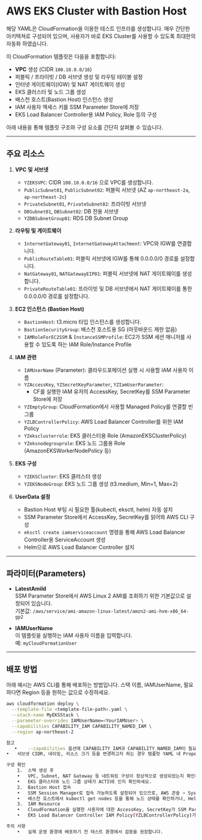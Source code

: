 # AWS EKS Cluster with Bastion Host

해당 YAML은 CloudFormation을 이용한 테스트 인프라를 생성합니다.
매우 간단한 아키텍쳐로 구성되어 있으며, 사용자가 바로 EKS Cluster를 사용할 수 있도록 최대한의 자동화 하였습니다.


이 CloudFormation 템플릿은 다음을 포함합니다:
- **VPC** 생성 (CIDR `100.10.0.0/16`)
- 퍼블릭 / 프라이빗 / DB 서브넷 생성 및 라우팅 테이블 설정
- 인터넷 게이트웨이(IGW) 및 NAT 게이트웨이 생성
- EKS 클러스터 및 노드 그룹 생성
- 배스천 호스트(Bastion Host) 인스턴스 생성
- IAM 사용자 액세스 키를 SSM Parameter Store에 저장
- EKS Load Balancer Controller용 IAM Policy, Role 등의 구성

아래 내용을 통해 템플릿 구조와 구성 요소를 간단히 살펴볼 수 있습니다.

---

## 주요 리소스

1. **VPC 및 서브넷**
   - `YZEKSVPC`: CIDR `100.10.0.0/16` 으로 VPC를 생성합니다.
   - `PublicSubnet01`, `PublicSubnet02`: 퍼블릭 서브넷 (AZ `ap-northeast-2a`, `ap-northeast-2c`)
   - `PrivateSubnet01`, `PrivateSubnet02`: 프라이빗 서브넷
   - `DBSubnet01`, `DBSubnet02`: DB 전용 서브넷
   - `YZDBSubnetGroup01`: RDS DB Subnet Group

2. **라우팅 및 게이트웨이**
   - `InternetGateway01`, `InternetGatewayAttachment`: VPC와 IGW를 연결합니다.
   - `PublicRouteTable01`: 퍼블릭 서브넷에 IGW를 통해 0.0.0.0/0 경로를 설정합니다.
   - `NatGateway01`, `NATGatewayEIP01`: 퍼블릭 서브넷에 NAT 게이트웨이를 생성합니다.
   - `PrivateRouteTable01`: 프라이빗 및 DB 서브넷에서 NAT 게이트웨이를 통한 0.0.0.0/0 경로를 설정합니다.

3. **EC2 인스턴스 (Bastion Host)**
   - `BastionHost`: t3.micro 타입 인스턴스를 생성합니다.
   - `BastionSecurityGroup`: 배스천 호스트용 SG (아웃바운드 제한 없음)
   - `IAMRoleForEC2SSM` & `InstanceSSMProfile`: EC2가 SSM 세션 매니저를 사용할 수 있도록 하는 IAM Role/Instance Profile

4. **IAM 관련**
   - `IAMUserName` (Parameter): 클라우드포메이션 실행 시 사용할 IAM 사용자 이름
   - `YZAccessKey`, `YZSecretKeyParameter`, `YZIamUserParameter`: 
     - CF를 실행한 IAM 유저의 AccessKey, SecretKey를 SSM Parameter Store에 저장
   - `YZEmptyGroup`: CloudFormation에서 사용할 Managed Policy를 연결할 빈 그룹
   - `YZLBControllerPolicy`: AWS Load Balancer Controller를 위한 IAM Policy
   - `YZeksclusterrole`: EKS 클러스터용 Role (AmazonEKSClusterPolicy)
   - `YZeksnodegrouprole`: EKS 노드 그룹용 Role (AmazonEKSWorkerNodePolicy 등)

5. **EKS 구성**
   - `YZEKSCluster`: EKS 클러스터 생성
   - `YZEKSNodeGroup`: EKS 노드 그룹 생성 (t3.medium, Min=1, Max=2)

6. **UserData 설정**
   - Bastion Host 부팅 시 필요한 툴(kubectl, eksctl, helm) 자동 설치
   - SSM Parameter Store에서 AccessKey, SecretKey를 읽어와 AWS CLI 구성
   - `eksctl create iamserviceaccount` 명령을 통해 AWS Load Balancer Controller용 ServiceAccount 생성
   - Helm으로 AWS Load Balancer Controller 설치

---

## 파라미터(Parameters)

- **LatestAmiId**  
  SSM Parameter Store에서 AWS Linux 2 AMI를 조회하기 위한 기본값으로 설정되어 있습니다.  
  기본값: `/aws/service/ami-amazon-linux-latest/amzn2-ami-hvm-x86_64-gp2`

- **IAMUserName**  
  이 템플릿을 실행하는 IAM 사용자 이름을 입력합니다.  
  예: `myCloudFormationUser`

---

## 배포 방법

아래 예시는 AWS CLI를 통해 배포하는 방법입니다. 스택 이름, IAMUserName, 필요하다면 Region 등을 원하는 값으로 수정하세요.

```bash
aws cloudformation deploy \
  --template-file <template-file-path>.yaml \
  --stack-name MyEKSStack \
  --parameter-overrides IAMUserName=<YourIAMUser> \
  --capabilities CAPABILITY_IAM CAPABILITY_NAMED_IAM \
  --region ap-northeast-2

참고
   •	--capabilities 옵션에 CAPABILITY_IAM과 CAPABILITY_NAMED_IAM이 필요합니다.
•	서브넷 CIDR, 네이밍, 리소스 크기 등을 변경하고자 하는 경우 템플릿 YAML 내 Properties 값을 수정하면 됩니다.

구성 확인
	1.	스택 생성 후
	•	VPC, Subnet, NAT Gateway 등 네트워킹 구성이 정상적으로 생성되었는지 확인하세요.
	•	EKS 클러스터와 노드 그룹 상태가 ACTIVE 인지 확인하세요.
	2.	Bastion Host 접속
	•	SSM Session Manager로 접속 가능하도록 설정되어 있으므로, AWS 콘솔 > Systems Manager > Session Manager에서 인스턴스를 찾고 접속할 수 있습니다.
	•	배스천 호스트에서 kubectl get nodes 등을 통해 노드 상태를 확인하거나, Helm 차트를 배포할 수 있습니다.
	3.	IAM Resource
	•	CloudFormation을 실행한 사용자에 대한 AccessKey, SecretKey가 SSM Parameter Store에 정상적으로 저장되었는지 확인합니다.
	•	EKS Load Balancer Controller IAM Policy(YZLBControllerPolicy)가 추가되어 있으며, ServiceAccount가 정상적으로 생성되었는지 확인하세요.

주의 사항
	•	실제 운영 환경에 배포하기 전 테스트 환경에서 검증을 권장합니다.